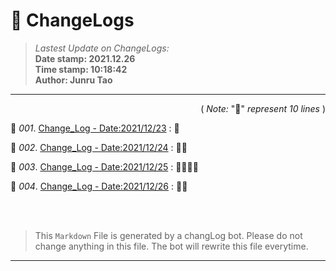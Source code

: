 # :hammer: ChangeLogs
> _Lastest Update on ChangeLogs:_<br>
> __Date stamp: 2021.12.26__<br>
> __Time stamp: 10:18:42__<br>
> __Author: Junru Tao__
---

<div align=right>

( _Note:_ ":bread:" _represent 10 lines_ )

</div> 


 :bookmark_tabs: _001_. [Change_Log - Date:2021/12/23](./2021_12_23_cl.md) : :bread:

 :bookmark_tabs: _002_. [Change_Log - Date:2021/12/24](./2021_12_24_cl.md) : :bread::bread:

 :bookmark_tabs: _003_. [Change_Log - Date:2021/12/25](./2021_12_25_cl.md) : :bread::bread::bread::bread:

 :bookmark_tabs: _004_. [Change_Log - Date:2021/12/26](./2021_12_26_cl.md) : :bread::bread:



<br><br>

> This `Markdown` File is generated by a changLog bot. Please do not change anything in this file. The bot will rewrite this file everytime.

--------

